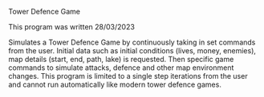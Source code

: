 Tower Defence Game

This program was written 28/03/2023

Simulates a Tower Defence Game by continuously taking in set commands from 
the user. Initial data such as initial conditions (lives, money, enemies),
map details (start, end, path, lake) is requested. Then specific game 
commands to simulate attacks, defence and other map environment changes. 
This program is limited to a single step iterations from the user and cannot
run automatically like modern tower defence games.   
